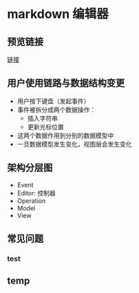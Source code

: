 # markdown 编辑器

## 预览链接

[链接](https://wojiaofengzhongzhuifeng.github.io/markdown-editor/)

## 用户使用链路与数据结构变更

- 用户按下键盘（发起事件）
- 事件被拆分成两个数据操作：
  - 插入字符串
  - 更新光标位置
- 这两个数据作用到分别的数据模型中
- 一旦数据模型发生变化，视图层会发生变化

## 架构分层图

- Event 
- Editor: 控制器
- Operation
- Model
- View

## 常见问题

### test

## temp
